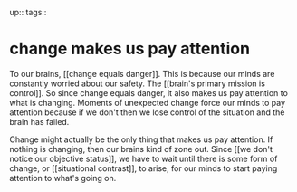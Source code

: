 up:: 
tags:: 

# change makes us pay attention

To our brains, [[change equals danger]]. This is because our minds are constantly worried about our safety. The [[brain's primary mission is control]]. So since change equals danger, it also makes us pay attention to what is changing. Moments of unexpected change force our minds to pay attention because if we don't then we lose control of the situation and the brain has failed.

Change might actually be the only thing that makes us pay attention. If nothing is changing, then our brains kind of zone out. Since [[we don't notice our objective status]], we have to wait until there is some form of change, or [[situational contrast]], to arise, for our minds to start paying attention to what's going on.

